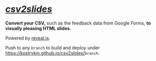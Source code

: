 # [*csv2slides*](#csv2slides)

**Convert your CSV,** such as the feedback data from Google Forms, **to visually pleasing HTML slides.**

Powered by [reveal.js](https://revealjs.com).

Push to any `branch` to build and deploy under <https://kostrykin.github.io/csv2slides/>`branch`.
